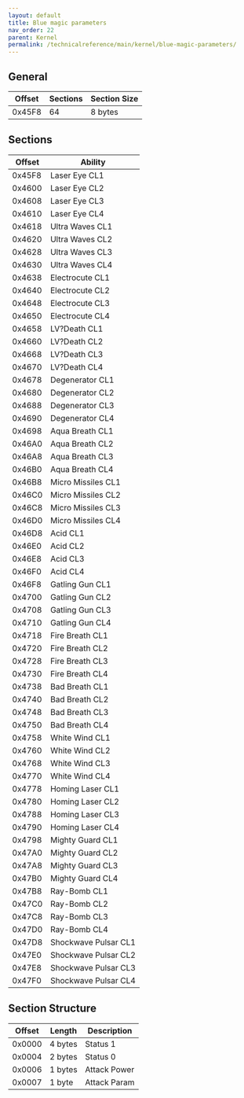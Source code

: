 ```yaml
---
layout: default
title: Blue magic parameters
nav_order: 22
parent: Kernel
permalink: /technicalreference/main/kernel/blue-magic-parameters/
---
```


## General

| Offset | Sections | Section Size |
|--------|----------|--------------|
| 0x45F8 | 64       | 8 bytes      |

## Sections

| Offset | Ability              |
|--------|----------------------|
| 0x45F8 | Laser Eye CL1        |
| 0x4600 | Laser Eye CL2        |
| 0x4608 | Laser Eye CL3        |
| 0x4610 | Laser Eye CL4        |
| 0x4618 | Ultra Waves CL1      |
| 0x4620 | Ultra Waves CL2      |
| 0x4628 | Ultra Waves CL3      |
| 0x4630 | Ultra Waves CL4      |
| 0x4638 | Electrocute CL1      |
| 0x4640 | Electrocute CL2      |
| 0x4648 | Electrocute CL3      |
| 0x4650 | Electrocute CL4      |
| 0x4658 | LV?Death CL1         |
| 0x4660 | LV?Death CL2         |
| 0x4668 | LV?Death CL3         |
| 0x4670 | LV?Death CL4         |
| 0x4678 | Degenerator CL1      |
| 0x4680 | Degenerator CL2      |
| 0x4688 | Degenerator CL3      |
| 0x4690 | Degenerator CL4      |
| 0x4698 | Aqua Breath CL1      |
| 0x46A0 | Aqua Breath CL2      |
| 0x46A8 | Aqua Breath CL3      |
| 0x46B0 | Aqua Breath CL4      |
| 0x46B8 | Micro Missiles CL1   |
| 0x46C0 | Micro Missiles CL2   |
| 0x46C8 | Micro Missiles CL3   |
| 0x46D0 | Micro Missiles CL4   |
| 0x46D8 | Acid CL1             |
| 0x46E0 | Acid CL2             |
| 0x46E8 | Acid CL3             |
| 0x46F0 | Acid CL4             |
| 0x46F8 | Gatling Gun CL1      |
| 0x4700 | Gatling Gun CL2      |
| 0x4708 | Gatling Gun CL3      |
| 0x4710 | Gatling Gun CL4      |
| 0x4718 | Fire Breath CL1      |
| 0x4720 | Fire Breath CL2      |
| 0x4728 | Fire Breath CL3      |
| 0x4730 | Fire Breath CL4      |
| 0x4738 | Bad Breath CL1       |
| 0x4740 | Bad Breath CL2       |
| 0x4748 | Bad Breath CL3       |
| 0x4750 | Bad Breath CL4       |
| 0x4758 | White Wind CL1       |
| 0x4760 | White Wind CL2       |
| 0x4768 | White Wind CL3       |
| 0x4770 | White Wind CL4       |
| 0x4778 | Homing Laser CL1     |
| 0x4780 | Homing Laser CL2     |
| 0x4788 | Homing Laser CL3     |
| 0x4790 | Homing Laser CL4     |
| 0x4798 | Mighty Guard CL1     |
| 0x47A0 | Mighty Guard CL2     |
| 0x47A8 | Mighty Guard CL3     |
| 0x47B0 | Mighty Guard CL4     |
| 0x47B8 | Ray-Bomb CL1         |
| 0x47C0 | Ray-Bomb CL2         |
| 0x47C8 | Ray-Bomb CL3         |
| 0x47D0 | Ray-Bomb CL4         |
| 0x47D8 | Shockwave Pulsar CL1 |
| 0x47E0 | Shockwave Pulsar CL2 |
| 0x47E8 | Shockwave Pulsar CL3 |
| 0x47F0 | Shockwave Pulsar CL4 |

## Section Structure

| Offset | Length  | Description  |
|--------|---------|--------------|
| 0x0000 | 4 bytes | Status 1     |
| 0x0004 | 2 bytes | Status 0     |
| 0x0006 | 1 bytes | Attack Power |
| 0x0007 | 1 byte  | Attack Param |
